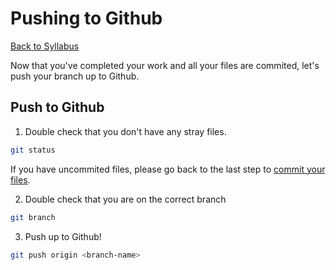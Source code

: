 # Pushing to Github
[Back to Syllabus](/README.md)

Now that you've completed your work and all your files are commited, let's push your branch up to Github.

## <a id="push"></a>Push to Github

1. Double check that you don't have any stray files.

```bash
git status
```
If you have uncommited files, please go back to the last step to [commit your files](commit.md).

2. Double check that you are on the correct branch

```bash
git branch
```

3. Push up to Github!

```bash
git push origin <branch-name>
```
